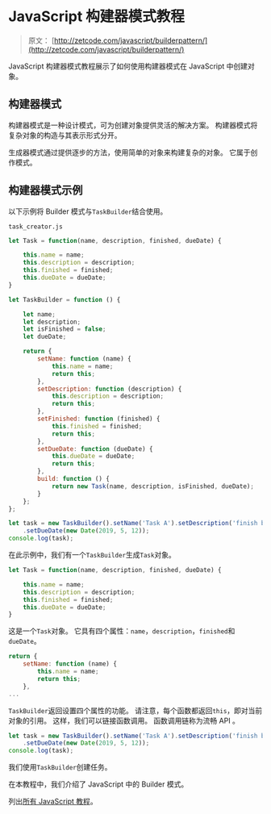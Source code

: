 # JavaScript 构建器模式教程

> 原文： [http://zetcode.com/javascript/builderpattern/](http://zetcode.com/javascript/builderpattern/)

JavaScript 构建器模式教程展示了如何使用构建器模式在 JavaScript 中创建对象。

## 构建器模式

构建器模式是一种设计模式，可为创建对象提供灵活的解决方案。 构建器模式将复杂对象的构造与其表示形式分开。

生成器模式通过提供逐步的方法，使用简单的对象来构建复杂的对象。 它属于创作模式。

## 构建器模式示例

以下示例将 Builder 模式与`TaskBuilder`结合使用。

`task_creator.js`

```js
let Task = function(name, description, finished, dueDate) {

    this.name = name;
    this.description = description;
    this.finished = finished;
    this.dueDate = dueDate;
}

let TaskBuilder = function () {

    let name;
    let description;
    let isFinished = false;
    let dueDate;

    return {
        setName: function (name) {
            this.name = name;
            return this;
        },
        setDescription: function (description) {
            this.description = description;
            return this;
        },
        setFinished: function (finished) {
            this.finished = finished;
            return this;
        },
        setDueDate: function (dueDate) {
            this.dueDate = dueDate;
            return this;
        },
        build: function () {
            return new Task(name, description, isFinished, dueDate);
        }
    };
};

let task = new TaskBuilder().setName('Task A').setDescription('finish book')
    .setDueDate(new Date(2019, 5, 12));
console.log(task);

```

在此示例中，我们有一个`TaskBuilder`生成`Task`对象。

```js
let Task = function(name, description, finished, dueDate) {

    this.name = name;
    this.description = description;
    this.finished = finished;
    this.dueDate = dueDate;
}

```

这是一个`Task`对象。 它具有四个属性：`name`，`description`，`finished`和`dueDate`。

```js
return {
    setName: function (name) {
        this.name = name;
        return this;
    },
...    

```

`TaskBuilder`返回设置四个属性的功能。 请注意，每个函数都返回`this`，即对当前对象的引用。 这样，我们可以链接函数调用。 函数调用链称为流畅 API 。

```js
let task = new TaskBuilder().setName('Task A').setDescription('finish book')
    .setDueDate(new Date(2019, 5, 12));
console.log(task);

```

我们使用`TaskBuilder`创建任务。

在本教程中，我们介绍了 JavaScript 中的 Builder 模式。

列出[所有 JavaScript 教程](/all/#js)。